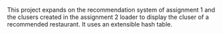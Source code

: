 This project expands on the recommendation system of assignment 1 and the clusers created in the assignment 2 loader to
display the cluser of a recommended restaurant.  It uses an extensible hash table.

